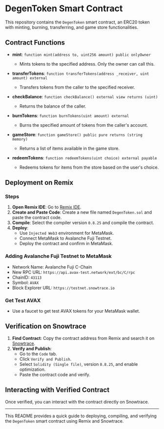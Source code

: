 # DegenToken Smart Contract

This repository contains the `DegenToken` smart contract, an ERC20 token with minting, burning, transferring, and game store functionalities.

## Contract Functions

- **mint**: `function mint(address to, uint256 amount) public onlyOwner`
  - Mints tokens to the specified address. Only the owner can call this.

- **transferTokens**: `function transferTokens(address _receiver, uint amount) external`
  - Transfers tokens from the caller to the specified receiver.

- **checkBalance**: `function checkBalance() external view returns (uint)`
  - Returns the balance of the caller.

- **burnTokens**: `function burnTokens(uint amount) external`
  - Burns the specified amount of tokens from the caller's account.

- **gameStore**: `function gameStore() public pure returns (string memory)`
  - Returns a list of items available in the game store.

- **redeemTokens**: `function redeemTokens(uint choice) external payable`
  - Redeems tokens for items from the store based on the user's choice.

## Deployment on Remix

### Steps

1. **Open Remix IDE**: Go to [Remix IDE](https://remix.ethereum.org/).
2. **Create and Paste Code**: Create a new file named `DegenToken.sol` and paste the contract code.
3. **Compile**: Select the compiler version `0.8.25` and compile the contract.
4. **Deploy**:
   - Use `Injected Web3` environment for MetaMask.
   - Connect MetaMask to Avalanche Fuji Testnet.
   - Deploy the contract and confirm in MetaMask.

### Adding Avalanche Fuji Testnet to MetaMask

- Network Name: Avalanche Fuji C-Chain
- New RPC URL: `https://api.avax-test.network/ext/bc/C/rpc`
- ChainID: `43113`
- Symbol: `AVAX`
- Block Explorer URL: `https://testnet.snowtrace.io`

### Get Test AVAX

- Use a faucet to get test AVAX tokens for your MetaMask wallet.

## Verification on Snowtrace

1. **Find Contract**: Copy the contract address from Remix and search it on [Snowtrace](https://testnet.snowtrace.io/).
2. **Verify and Publish**:
   - Go to the `Code` tab.
   - Click `Verify and Publish`.
   - Select `Solidity (Single file)`, version `0.8.25`, and enable optimization.
   - Paste the contract code and verify.

## Interacting with Verified Contract

Once verified, you can interact with the contract directly on Snowtrace.

---

This README provides a quick guide to deploying, compiling, and verifying the `DegenToken` smart contract using Remix and Snowtrace.
